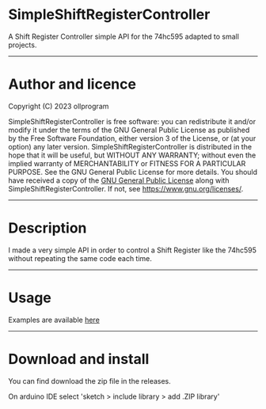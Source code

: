
# SimpleShiftRegisterController
A Shift Register Controller simple API for the 74hc595 adapted to small projects.

---

# Author and licence

Copyright (C) 2023 ollprogram

SimpleShiftRegisterController is free software: you can redistribute it and/or modify it under the terms of
the GNU General Public License as published by the Free Software Foundation, either version 3 of the License,
or (at your option) any later version.
SimpleShiftRegisterController is distributed in the hope that it will be useful, but WITHOUT ANY WARRANTY;
without even the implied warranty of MERCHANTABILITY or FITNESS FOR A PARTICULAR PURPOSE.
See the GNU General Public License for more details.
You should have received a copy of the [GNU General Public License](LICENCE) along with SimpleShiftRegisterController.
If not, see <https://www.gnu.org/licenses/>.

---

# Description

I made a very simple API in order to control a Shift Register like the 74hc595 without repeating the same code each time.

---

# Usage

Examples are available [here](examples)

---

# Download and install

You can find download the zip file in the releases. 

On arduino IDE select 'sketch > include library > add .ZIP library'
